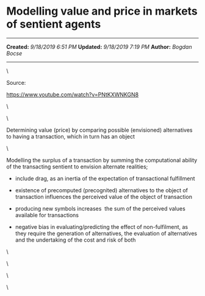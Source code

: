 Modelling value and price in markets of sentient agents
=======================================================

  -------------- ---------------------
  **Created:**   *9/18/2019 6:51 PM*
  **Updated:**   *9/18/2019 7:19 PM*
  **Author:**    *Bogdan Bocse*
  -------------- ---------------------

\

Source:

<https://www.youtube.com/watch?v=PNtKXWNKGN8>

\

\

Determining value (price) by comparing possible (envisioned)
alternatives to having a transaction, which in turn has an object

\

Modelling the surplus of a transaction by summing the computational
ability of the transacting sentient to envision alternate realities;

-   include drag, as an inertia of the expectation of transactional
    fulfillment

-   existence of precomputed (precognited) alternatives to the object of
    transaction influences the perceived value of the object of
    transaction

-   producing new symbols increases  the sum of the perceived values
    available for transactions

-   negative bias in evaluating/predicting the effect of non-fulfilment,
    as they require the generation of alternatives, the evaluation of
    alternatives and the undertaking of the cost and risk of both

\

\

\

\

 
